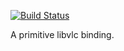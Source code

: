 [![Build Status](https://travis-ci.org/lxndr/node-vlc.svg?branch=master)](https://travis-ci.org/lxndr/node-vlc)

A primitive libvlc binding.
